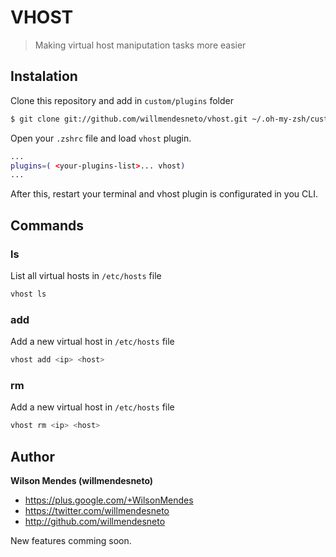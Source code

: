 # VHOST

> Making virtual host maniputation tasks more easier


## Instalation ##


Clone this repository and add in ```custom/plugins``` folder

```bash
$ git clone git://github.com/willmendesneto/vhost.git ~/.oh-my-zsh/custom/plugins/vhost
```

Open your `.zshrc` file and load `vhost` plugin.

```bash
...
plugins=( <your-plugins-list>... vhost)
...
```

After this, restart your terminal and vhost plugin is configurated in you CLI.


## Commands ##


### ls

List all virtual hosts in `/etc/hosts` file

```bash
vhost ls
```


### add

Add a new virtual host in `/etc/hosts` file

```bash
vhost add <ip> <host>
```


### rm

Add a new virtual host in `/etc/hosts` file

```bash
vhost rm <ip> <host>
```


## Author

**Wilson Mendes (willmendesneto)**
+ <https://plus.google.com/+WilsonMendes>
+ <https://twitter.com/willmendesneto>
+ <http://github.com/willmendesneto>

New features comming soon.
